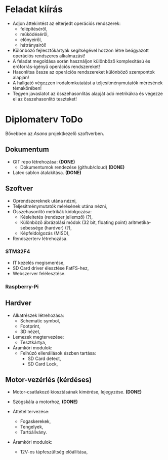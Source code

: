 # Feladat kiírás

- Adjon áttekintést az elterjedt operációs rendszerek:
    - felépítéséről,
    - működéséről,
    - előnyeiről,
    - hátrányairól!
- Különböző fejlesztőkártyák segítségével hozzon létre beágyazott operációs rendszeres alkalmazást!
- A feladat megoldása során használjon különböző komplexitású és erőforrás-igényű operációs rendszereket!
- Hasonlítsa össze az operációs rendszereket különböző szempontok alapján!
- A hallgató végezzen irodalomkutatást a teljesítménymutatók mérésének témakörében!
- Tegyen javaslatot az összehasonlítás alapját adó metrikákra és végezze el az összehasonlító teszteket!

# Diplomaterv ToDo

Bővebben az _Asana_ projektkezelő szoftverben.

## Dokumentum

- GIT repo létrehozása: __(DONE)__
    - Dokumentumok rendezése (github/cloud) __(DONE)__
- Latex sablon átalakítása. __(DONE)__

## Szoftver

- Oprendszereknek utána nézni,
- Teljesítménymutatók mérésének utána nézni,
- Összehasonlító metrikák kidolgozása:
    - Késleltetés (rendszer jellemző) (?),
    - Különböző ábrázolási módok (32 bit, floating point) aritmetika-sebessége (hardver) (?),
    - Képfeldolgozás (MISD),
- Rendszerterv létrehozása.

### STM32F4

- IT kezelés megismerése,
- SD Card driver élesztése FatFS-hez,
- Webszerver felélesztése.

### Raspberry-Pi

## Hardver

- Alkatrészek létrehozása:
    - Schematic symbol,
    - Footprint,
    - 3D nézet,
- Lemezek megtervezése:
    - Tesztkártya,
- Áramköri modulok:
    - Felhúzó ellenállások észben tartása:
        - SD Card detect,
        - SD Card Lock,

## Motor-vezérlés (kérdéses)

- Motor-csatlakozó kiosztásának kimérése, lejegyzése. __(DONE)__
- Szögskála a motorhoz, __(DONE)__
- Áttétel tervezése:
    - Fogaskerekek,
    - Tengelyek,
    - Tartóállvány.


- Áramköri modulok:
    - 12V-os tápfeszültség előállítása,
